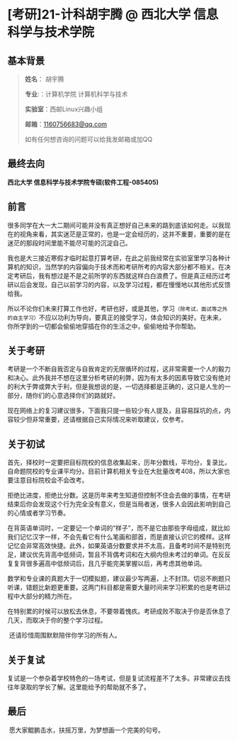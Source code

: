 # \[考研\]21-计科胡宇腾 @ 西北大学 信息科学与技术学院
## 基本背景

> **姓名**： 胡宇腾
>
> **专业**:：计算机学院 计算机科学与技术
>
> **实验室**：西邮Linux兴趣小组
>
> **邮箱**：1160756683@qq.com
>
> 如有任何想咨询的问题可以给我发邮箱或加QQ

## 最终去向

**西北大学 信息科学与技术学院专硕(软件工程-085405)**

## 前言

​	很多同学在大一大二期间可能并没有真正想好自己未来的路到底该如何走。以我现在的视角来看，其实迷茫是正常的，也是一定会经历的，这并不重要，重要的是在迷茫的那段时间里能不能尽可能的沉淀自己。

​	我也是大三接近寒假才临时起意打算考研，在此之前我经常在实验室里学习各种计算机的知识，当然学的内容偏向于技术而和考研所考的内容大部分都不相关。在决定考研后，我有想过是不是之前所学的东西就这样白白浪费了。但是真正经历过考研以后会发现，自己以前学习的内容，以及学习过程，都在慢慢地以其他形式反馈给我。

​	所以不论你们未来打算工作也好，考研也好，或是其他，学习`（除考试，面试等之外的自主学习）`不应以功利为导向，要真正的接受学习，体会知识的美好。在未来，你所学到的一切都会偷偷地穿插在你的生活之中，偷偷地给予你帮助。

##  关于考研

​	考研是一个不断自我否定与自我肯定的无限循环的过程，这非常需要一个人的毅力和决心。此外我并不想在这里分析考研的利弊，因为有太多的因素导致它没有绝对的利大于弊或弊大于利，但是我想说的是，一切选择都是正确的，这只是人生的一部分，随你们的心意选择你们的路就好。

​	现在网络上的复习建议很多，下面我只提一些较少有人提及，且容易踩坑的点，内容较少但非常重要，还请根据自己实际情况来听取建议，仅参考。

##  关于初试

​	首先，择校时一定要把目标院校的信息收集起来，历年分数线，平均分，复录比，自命题院校的专业课平均分。目前计算机相关专业在大批量改考408，所以大家也要注意目标院校会不会改考。

​	拒绝比进度，拒绝比分数。这是历年来考生知道但控制不住会去做的事情，在考研结束后你会发现这个行为完全没有意义，但是当局者迷，很多人会因此影响到自己的心情或者学习节奏。

​	在背英语单词时，一定要记一个单词的“样子”，而不是它由那些字母组成，就比如我们记忆汉字一样，不会先看它有什么笔画和部首，而是直接认识它的模样。这样记忆会非常高效快捷。此外，如果英语分数要求并不太高，且备考时间不是特别充足，建议优先背高中低频词，暂且不背偶考词和在大纲内但未考过的单词。在反反复复背很多遍高中低频词后，且几乎能完美掌握以后，再考虑其他单词。

​	数学和专业课的真题大于一切模拟题，建议最少写两遍，上不封顶。切忌不刷题只听课，错题比新题更重要。这两门科目都是需要大量时间来学习积累的也是考研过程中大部分的精力所在。

​	在特别累的时候可以放松去休息，不要带着愧疚。考研成败不取决于你是否休息了几天，而取决于你的整个学习过程。

​	还请珍惜周围默默陪伴你学习的所有人。

##  关于复试

​	复试是一个参杂着学校特色的一场考试，但是复试流程差不了太多。非常建议去找往年录取的学长了解。这里能给予的帮助就不多了。

##  最后

​	愿大家鲲鹏击水，扶摇万里，为梦想画一个完美的句号。
